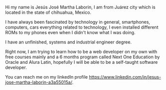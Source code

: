 
Hi my name is Jesús José Martha Laborin, I am from Juárez city which is located in the state of chihuahua, Mexico.

I have always been fascinated by technology in general, smartphones, computers, cars everything related to technology, I even installed different ROMs to my phones even when I didn't know what I was doing.  

I have an unfinished, systems and industrial engineer degree.

Right now, I am trying to learn how to be a web developer on my own with free courses mainly and a 6 months program called Next One Education by Oracle and Alura Latin, hopefully I will be able to be a self-taught software developer.

You can reach me on my linkedIn profile https://www.linkedin.com/in/jesus-jose-martha-laborin-a3a55015a/.

<!---
Jesus6366/Jesus6366 is a ✨ special ✨ repository because its `README.md` (this file) appears on your GitHub profile.
You can click the Preview link to take a look at your changes.
--->
